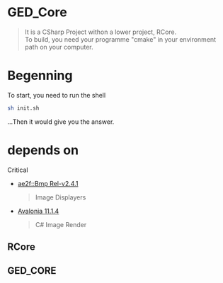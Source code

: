 # GED_Core
> It is a CSharp Project withon a lower project, RCore.  
> To build, you need your programme "cmake" in your environment path on your computer.

# Begenning
To start, you need to run the shell
```sh
sh init.sh
```

...Then it would give you the answer.

# depends on
Critical
- [ae2f::Bmp Rel-v2.4.1](https://github.com/yuisanae2f/ae2f_Bmp/releases/tag/Rel-v2.4.1)
	> Image Displayers

- [Avalonia 11.1.4](https://avaloniaui.net/)
	> C# Image Render

## RCore
## GED_CORE